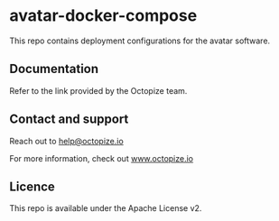 # avatar-docker-compose

This repo contains deployment configurations for the avatar software.

## Documentation

Refer to the link provided by the Octopize team.

## Contact and support

Reach out to help@octopize.io

For more information, check out www.octopize.io

## Licence

This repo is available under the Apache License v2.
